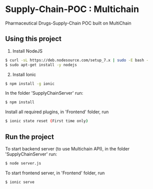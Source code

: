 # Supply-Chain-POC : Multichain

Pharmaceutical Drugs-Supply-Chain POC built on MultiChain

## Using this project

1. Install NodeJS 

```bash
$ curl -sL https://deb.nodesource.com/setup_7.x | sudo -E bash -
$ sudo apt-get install -y nodejs
```

2. Install Ionic

```bash
$ npm install -g ionic
```

In the folder 'SupplyChainServer' run: 

```bash
$ npm install
```

Install all required plugins, in 'Frontend' folder, run

```bash
$ ionic state reset (First time only)
```

## Run the project

To start backend server (to use Multichain API), in the folder 'SupplyChainServer' run: 

```bash
$ node server.js 
```

To start frontend server, in 'Frontend' folder, run

```bash
$ ionic serve
```
